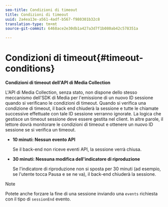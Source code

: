 ```yaml
---
seo-title: Condizioni di timeout
title: Condizioni di timeout
uuid: 2a4ea13e-a561-4adf-b567-f980301b32c8
translation-type: tm+mt
source-git-commit: 6468ace2e30db1a427a3d7f1b080ab42c578351a

---
```



# Condizioni di timeout{#timeout-conditions}

**Condizioni di timeout dell'API di Media Collection**

L'API di Media Collection, senza stato, non dispone dello stesso meccanismo dell'SDK di Media per l'emissione di un nuovo ID sessione quando si verificano le condizioni di timeout. Quando si verifica una condizione di timeout, il back end chiuderà la sessione e tutte le chiamate successive effettuate con tale ID sessione verranno ignorate. La logica che gestisce un timeout sessione deve essere gestita nel client. In altre parole, il lettore dovrà monitorare le condizioni di timeout e ottenere un nuovo ID sessione se si verifica un timeout.

* **10 minuti: Nessun evento API**

   Se il back-end non riceve eventi API, la sessione verrà chiusa.
* **30 minuti: Nessuna modifica dell'indicatore di riproduzione**

   Se l'indicatore di riproduzione non si sposta per 30 minuti (ad esempio, se l'utente tocca Pausa e se ne va), il back-end chiuderà la sessione.

>[!NOTE]
>
>Potete anche forzare la fine di una sessione inviando una `events` richiesta con il tipo di `sessionEnd` evento.

